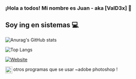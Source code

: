 ### ¡Hola a todos! Mi nombre es Juan - aka [ValD3x] 👋

## Soy ing en sistemas :computer:

![Anurag's GitHub stats](https://github-readme-stats.vercel.app/api?username=valdex55&show_icons=true&theme=tokyonight)

![Top Langs](https://github-readme-stats.vercel.app/api/top-langs/?username=valdex55&show_icons=true&theme=tokyonight)

[![Website](https://img.shields.io/website?url=https%3A%2F%2Fwww.google.com%2F&up_message=sigueme&up_color=blue&style=plastic)](https://www.google.com/)

otros programas que se usar
~adobe photoshop [<img align="left" alt="adobe" width="22px"
src="https://cdn.jsdelivr.net/npm/simple-icons@3.13.0/icons/adobephotoshop.svg"/>][Adobe]!

[Adobe]:https://www.adobe.com/mx/products/photoshop.html
